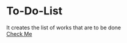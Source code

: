 # To-Do-List
It creates the list of works that are to be done
<br>
[Check Me](https://to-do-list-iota-ebon.vercel.app/)
